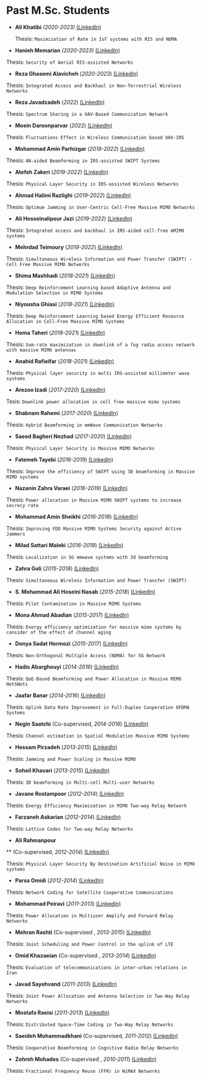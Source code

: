 # **Past M.Sc. Students**

- **Ali Khatibi** *(2020-2023)*    [(LinkedIn)](https://www.linkedin.com/in/ali-khatibi-7632541b5)

  Thesis: ```Maximization of Rate in IoT systems with RIS and NOMA```

- **Hanieh Memarian** *(2020-2023)*     [(LinkedIn)](https://www.linkedin.com/in/hanie-memarian)

Thesis: ```Security of Aerial RIS-assisted Networks```

- **Reza Ghasemi Alavicheh** (*2020-2023*)     [(LinkedIn)](https://www.linkedin.com/in/rezaghasemi/)

Thesis: ```Integrated Access and Backhaul in Non-Terrestrial Wireless Networks```

- **Reza Javadzadeh** (*2022*)     [(LinkedIn)](http://linkedin.com/in/reza-javadzadeh)

Thesis: ```Spectrum Sharing in a UAV-Based Communication Network```

- **Moein Daroonparvar** (*2022*)     [(LinkedIn)](https://www.linkedin.com/in/moein-daroonparvar-2582b1239/)

Thesis: ```Fluctuations Effect in Wireless Communication based UAV-IRS```

- **Mohammad Amin Parhizgar** (*2018-2022*)      [(LinkedIn)](https://www.linkedin.com/in/mohamadamin-parhizgar-3529b5231)

Thesis: ```AN-aided Beamforming in IRS-assisted SWIPT Systems```

- **Atefeh Zakeri** (*2019-2022*)     [(LinkedIn)](https://www.linkedin.com/in/atefeh-zakeri-28b976197/)

Thesis: ```Physical Layer Security in IRS-assisted Wireless Networks```

- **Ahmad Halimi Razlighi** (*2019-2022*)      [(LinkedIn)](https://www.linkedin.com/in/ahmad-halimi-razlighi-a52677202/)

Thesis: ```Optimum Jamming in User-Centric Cell-Free Massive MIMO Networks```

- **Ali Hosseinalipour Jazi** (*2019-2022*)      [(LinkedIn)](https://www.linkedin.com/in/ali-hosseinalipour-jazi-4ab27419b/?originalSubdomain=ir)

Thesis: ```Integrated access and backhaul in IRS-aided cell-free mMIMO systems```

- **Mehrdad Teimoury** (*2019-2022*)     [(LinkedIn)](https://www.linkedin.com/in/mehrdad-teimoury-3b328b15b/?originalSubdomain=ir)

Thesis: ```Simultaneous Wireless Information and Power Transfer (SWIPT) - Cell Free Massive MIMO Networks```

- **Shima Mashhadi** (*2018-2021*)     [(LinkedIn)](https://www.linkedin.com/in/shima-mashhadi-a09b0a14b/)

Thesis: ```Deep Reinforcement Learning based Adaptive Antenna and Modulation Selection in MIMO Systems```

- **Niyousha Ghiasi** (*2018-2021*)     [(LinkedIn)](https://www.mobilebroadband.ir/en/Members.php)

Thesis: ```Deep Reinforcement Learning based Energy Efficient Resource Allocation in Cell-Free Massive MIMO Systems```

- **Homa Taheri** (*2018-2021*)     [(LinkedIn)](link)

Thesis: ```Sum-rate maximization in downlink of a fog radio access network with massive MIMO antennas```

- **Anahid Rafieifar** (*2018-2021*)     [(LinkedIn)](link)

Thesis: ```Physical layer security in multi IRS-assisted millimeter wave systems```

- **Arezoo Izadi** (*2017-2020*)     [(LinkedIn)](link)

Tesis: ```Downlink power allocation in cell free massive mimo systems```

- **Shabnam Rahemi** (*2017-2020*)     [(LinkedIn)](link)

Thesis: ```Hybrid Beamforming in mmWave Communication Networks```

- **Saeed Bagheri Nezhad** (*2017-2020*)    [(LinkedIn)](link)

Thesis: ```Physical Layer Security in Massive MIMO Networks```

- **Fatemeh Tayebi** (*2016-2019*)     [(LinkedIn)](link)

Thesis: ```Improve the efficiency of SWIPT using 3D beamforming in Massive MIMO systems```

- **Nazanin Zahra Varaei** (*2016-2019*)    [(LinkedIn)](link)

Thesis: ```Power allocation in Massive MIMO SWIPT systems to increase secrecy rate```

- **Mohammad Amin Sheikhi** (*2016-2018*)     [(LinkedIn)](link)

Thesis: ```Improving FDD Massive MIMO Systems Security against Active Jammers```

- **Milad Sattari Maleki** (*2016-2018*)     [(LinkedIn)](link)

Thesis: ```Localization in 5G mmwave systems with 3d beamforming```

- **Zahra Goli** (*2015-2018*)     [(LinkedIn)](link)

Thesis: ```Simultaneous Wireless Information and Power Transfer (SWIPT)```

- **S. Mohammad Ali Hoseini Nasab** (*2015-2018*)    [(LinkedIn)](link)

Thesis: ```Pilot Contamination in Massive MIMO Systems```

- **Mona Ahmad Abadian** (*2015-2017*)     [(LinkedIn)](link)

Thesis: ```Energy efficiency optimization for massive mimo systems by consider of the effect of channel aging```

- **Donya Sadat Hormozi** (*2015-2017*)     [(LinkedIn)](link)

Thesis: ```Non-Orthogonal Multiple Access (NOMA) for 5G Network```

- **Hadis Abarghouyi** (*2014-2016*)     [(LinkedIn)](link)

Thesis: ```QoE-Based Beamforming and Power Allocation in Massive MIMO HetSNets```

- **Jaafar Banar** (*2014-2016*)     [(LinkedIn)](link)

Thesis: ```Uplink Data Rate Improvement in Full-Duplex Cooperation OFDMA Systems```

- **Negin Saatchi** (Co-supervised, *2014-2016*)     [(LinkedIn)](link)

Thesis: ```Channel estimation in Spatial Modulation Massive MIMO Systems```

- **Hessam Pirzadeh** (*2013-2015*)     [(LinkedIn)](link)

Thesis: ```Jamming and Power Scaling in Massive MIMO```

- **Soheil Khavari** (*2013-2015*)     [(LinkedIn)](link)

Thesis: ```3D beamforming in Multi-cell Multi-user Networks```

- **Javane Rostampoor** (*2012-2014*)     [(LinkedIn)](link)

Thesis: ```Energy Efficiency Maximization in MIMO Two-way Relay Network```

- **Farzaneh Askarian** (*2012-2014*)     [(LinkedIn)](link)

Thesis: ```Lattice Codes for Two-way Relay Networks```

- **Ali Rahmanpour**

** (Co-supervised, *2012-2014*)    [(LinkedIn)](link)

Thesis: ```Physical Layer Security By Destination Artificial Noise in MIMO systems```

- **Parsa Omidi** (*2012-2014*)     [(LinkedIn)](link)

Thesis: ```Network Coding for Satellite Cooperative Communications```

- **Mohammad Peiravi** (*2011-2013*)     [(LinkedIn)](link)

Thesis: ```Power Allocation in Multiuser Amplify and Forward Relay Networks```

- **Mehran Rashti** (Co-supervised , *2013-2015*)     [(LinkedIn)](link)

Thesis: ```Joint Scheduling and Power Control in the uplink of LTE```

- **Omid Khazaeian** (Co-supervised , *2013-2014*)     [(LinkedIn)](link)

Thesis: ```Evaluation of telecommunications in inter-urban relations in Iran```

- **Javad Sayehvand** (*2011-2013*)    [(LinkedIn)](link)

Thesis: ```Joint Power Allocation and Antenna Selection in Two-Way Relay Networks```

- **Mostafa Raeisi** (*2011-2013*)     [(LinkedIn)](link)

Thesis: ```Distributed Space-Time Coding in Two-Way Relay Networks```

- **Saeideh Mohammadkhani** (Co-supervised, *2011-2012*)     [(LinkedIn)](link)

Thesis: ```Cooperative Beamforming in Cognitive Radio Relay Networks```

- **Zohreh Mohades** (Co-supervised , *2010-2011*)     [(LinkedIn)](link)

Thesis: ```Fractional Frequency Reuse (FFR) in WiMAX Networks```
